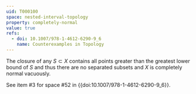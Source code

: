 ```yaml
---
uid: T000100
space: nested-interval-topology
property: completely-normal
value: true
refs:
  - doi: 10.1007/978-1-4612-6290-9_6
    name: Counterexamples in Topology
---
```

The closure of any $S \subset X$ contains all points greater than the greatest lower bound of $S$ and thus there are no separated subsets and $X$ is completely normal vacuously.

See item #3 for space #52 in {{doi:10.1007/978-1-4612-6290-9_6}}.
